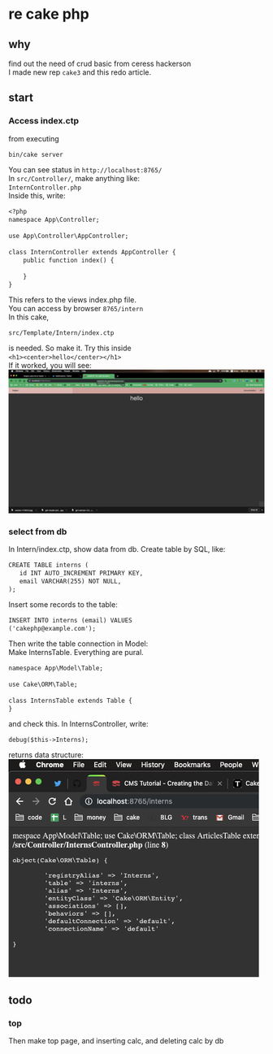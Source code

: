 # re cake php
## why
find out the need of crud basic from ceress hackerson  
I made new rep `cake3` and this redo article.  
## start
### Access index.ctp
from executing 
```
bin/cake server
```
You can see status in `http://localhost:8765/`  
In `src/Controller/`, make anything like:  
`InternController.php`  
Inside this, write:
```
<?php
namespace App\Controller;

use App\Controller\AppController;

class InternController extends AppController {
    public function index() {

    }
}
```
This refers to the views index.php file.  
You can access by browser `8765/intern`  
In this cake,  
```
src/Template/Intern/index.ctp
```
is needed. So make it. Try this inside  
`<h1><center>hello</center></h1>`  
If it worked, you will see:  
![alt](intern_hello.png)

### select from db
In Intern/index.ctp, show data from db.
Create table by SQL, like:  
```
CREATE TABLE interns (
   id INT AUTO_INCREMENT PRIMARY KEY,
   email VARCHAR(255) NOT NULL,
);
```
Insert some records to the table:  
```
INSERT INTO interns (email) VALUES
('cakephp@example.com');
```
Then write the table connection in Model:  
Make InternsTable. Everything are pural.  
```
namespace App\Model\Table;

use Cake\ORM\Table;

class InternsTable extends Table {
}
```
and check this. In InternsController, write:  
```
debug($this->Interns);
```
returns data structure:  
![alt](intern_table.png)

## todo
### top
Then make top page, and inserting calc, 
and deleting calc by db

